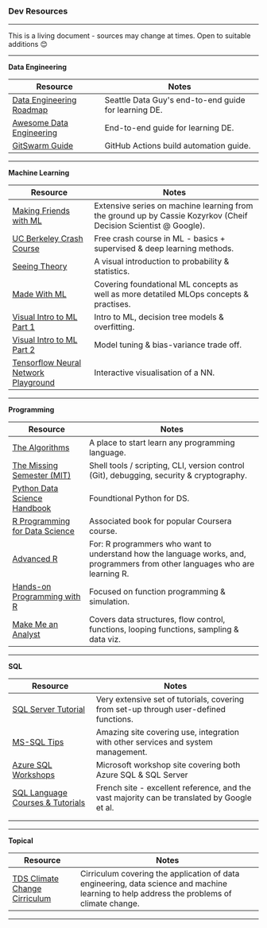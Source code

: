 ### Dev Resources

---

This is a living document - sources may change at times. Open to suitable additions 😊

---

**Data Engineering**

| **Resource** | **Notes**
|--|--
| [Data Engineering Roadmap](https://drive.google.com/file/d/13U2jrqXGDOIRuM1alAd43aqUT6qieMF0/view) | Seattle Data Guy's end-to-end guide for learning DE.
| [Awesome Data Engineering](https://awesomedataengineering.com/) | End-to-end guide for learning DE.
| [GitSwarm Guide](https://www.perforce.com/manuals/gitswarm/ci/yaml/README.html) | GitHub Actions build automation guide.

---

**Machine Learning**

| **Resource** | **Notes**
|--|--
| [Making Friends with ML](https://www.youtube.com/playlist?list=PLRKtJ4IpxJpDxl0NTvNYQWKCYzHNuy2xG) | Extensive series on machine learning from the ground up by Cassie Kozyrkov (Cheif Decision Scientist @ Google). 
| [UC Berkeley Crash Course](https://ml.berkeley.edu/blog/tag/crash-course) | Free crash course in ML - basics + supervised & deep learning methods.
| [Seeing Theory](https://seeing-theory.brown.edu/) | A visual introduction to probability & statistics.
| [Made With ML](https://madewithml.com/) | Covering foundational ML concepts as well as more detatiled MLOps concepts & practises.
| [Visual Intro to ML Part 1](http://www.r2d3.us/visual-intro-to-machine-learning-part-1/) | Intro to ML, decision tree models & overfitting.
| [Visual Intro to ML Part 2](http://www.r2d3.us/visual-intro-to-machine-learning-part-2/) | Model tuning & bias-variance trade off.
| [Tensorflow Neural Network Playground](https://playground.tensorflow.org/#activation=tanh&batchSize=10&dataset=circle&regDataset=reg-plane&learningRate=0.03&regularizationRate=0&noise=0&networkShape=4,2&seed=0.58261&showTestData=false&discretize=false&percTrainData=50&x=true&y=true&xTimesY=false&xSquared=false&ySquared=false&cosX=false&sinX=false&cosY=false&sinY=false&collectStats=false&problem=classification&initZero=false&hideText=false) | Interactive visualisation of a NN.

---

**Programming**

| **Resource** | **Notes**
|--|--
| [The Algorithms](https://github.com/TheAlgorithms) | A place to start learn any programming language.
| [The Missing Semester (MIT)](https://missing.csail.mit.edu/) | Shell tools / scripting, CLI, version control (Git), debugging, security & cryptography.
| [Python Data Science Handbook](https://jakevdp.github.io/PythonDataScienceHandbook/) | Foundtional Python for DS. 
| [R Programming for Data Science](https://www.cs.upc.edu/~robert/teaching/estadistica/rprogramming.pdf) | Associated book for popular Coursera course.
| [Advanced R](https://adv-r.hadley.nz/) | For: R programmers who want to understand how the language works, and, programmers from other languages who are learning R.
| [Hands-on Programming with R](https://d1b10bmlvqabco.cloudfront.net/attach/ighbo26t3ua52t/igp9099yy4v10/igz7vp4w5su9/OReilly_HandsOn_Programming_with_R_2014.pdf) | Focused on function programming & simulation.
| [Make Me an Analyst](https://makemeanalyst.com/r-programming/) | Covers data structures, flow control, functions, looping functions, sampling & data viz.

---

**SQL**

| **Resource** | **Notes**
|--|--
| [SQL Server Tutorial](https://www.sqlservertutorial.net/) | Very extensive set of tutorials, covering from set-up through user-defined functions.
| [MS-SQL Tips](https://www.mssqltips.com/) | Amazing site covering use, integration with other services and system management.  
| [Azure SQL Workshops](https://microsoft.github.io/sqlworkshops/?WT.mc_id=azuresql4beg_azuresql-ch9-code) | Microsoft workshop site covering both Azure SQL & SQL Server
| [SQL Language Courses & Tutorials](https://sql.sh/) | French site - excellent reference, and the vast majority can be translated by Google et al. 
|  | 
|  | 

---

**Topical**

| **Resource** | **Notes**
|--|--
| [TDS Climate Change Cirriculum](https://towardsdatascience.com/the-data-science-climate-change-curriculum-e93b2ba1b969) | Cirriculum covering the application of data engineering, data science and machine learning to help address the problems of climate change. 

---
